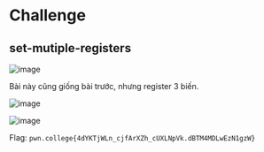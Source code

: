 # Challenge
## set-mutiple-registers 

![image](https://github.com/user-attachments/assets/962606bc-1c0e-4bb7-b6a2-40aa5a73ce2b)

Bài này cũng giống bài trước, nhưng register 3 biến. 

![image](https://github.com/user-attachments/assets/17bd8476-cad5-42b9-b52c-078c7febc8df)

![image](https://github.com/user-attachments/assets/f73f97a7-dd98-4821-a181-5e9069f34042)

Flag: `pwn.college{4dYKTjWLn_cjfArXZh_cUXLNpVk.dBTM4MDLwEzN1gzW}`
